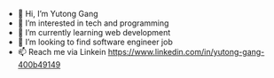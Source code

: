- 👋 Hi, I’m Yutong Gang
- 👀 I’m interested in tech and programming
- 🌱 I’m currently learning web development
- 💞️ I’m looking to find software engineer job
- 📫 Reach me via Linkein https://www.linkedin.com/in/yutong-gang-400b49149

<!---
gyt1112017/gyt1112017 is a ✨ special ✨ repository because its `README.md` (this file) appears on your GitHub profile.
You can click the Preview link to take a look at your changes.
--->
